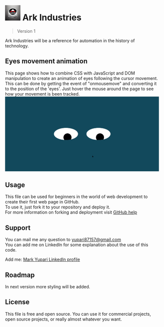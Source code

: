 <h1><img src="./images/logo12.jpg" alt="personal logo" width=50> Ark Industries</h1>

> Version 1

Ark Industries will be a reference for automation in the history of technology.

## Eyes movement animation

This page shows how to combine CSS with JavaScript and DOM manipulation to create an animation of eyes following the cursor movement. This can be done by getting the event of "onmousemove" and converting it to the position of the 'eyes'. Just hover the mouse around the page to see how your movement is been tracked.  
<img src="./images/eyes.png" alt="Screenshot of eyes movement page">

## Usage

This file can be used for beginners in the world of web development to create their first web page in GitHub.  
To use it, just fork it to your repository and deploy it.  
For more information on forking and deployment visit <a href="https://docs.github.com/en">GitHub help</a>

## Support

You can mail me any question to yupari87157@gmail.com  
You can add me on LinkedIn for some explanation about the use of this code.  
<p>Add me: <a href="https://www.linkedin.com/in/markyupariruiz/" target="_blank">Mark Yupari LinkedIn profile</a></p>

## Roadmap

In next version more styling will be added.

## License

This file is free and open source. You can use it for commercial projects, open source projects, or really almost whatever you want.
